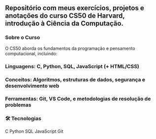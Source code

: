 
## Repositório com meus exercícios, projetos e anotações do curso CS50 de Harvard, introdução à Ciência da Computação.

### Sobre o Curso
O CS50 aborda os fundamentos da programação e pensamento computacional, incluindo:

### Linguagens: C, Python, SQL, JavaScript (+ HTML/CSS)

### Conceitos: Algoritmos, estruturas de dados, segurança e desenvolvimento web

### Ferramentas: Git, VS Code, e metodologias de resolução de problemas

### 🛠 Tecnologias
C Python SQL JavaScript Git
